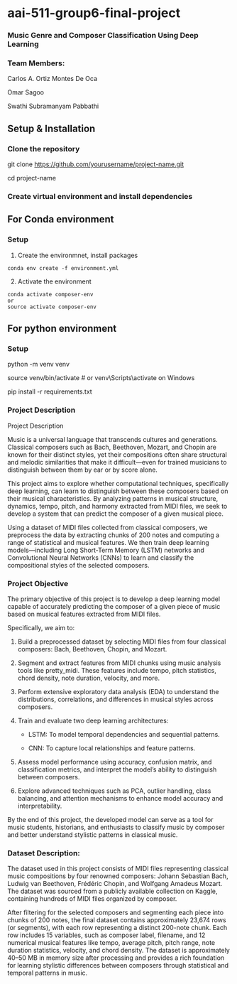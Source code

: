 # aai-511-group6-final-project

### Music Genre and Composer Classification Using Deep Learning 

### Team Members:

Carlos A. Ortiz Montes De Oca

Omar Sagoo

Swathi Subramanyam Pabbathi

## Setup & Installation

### Clone the repository

git clone https://github.com/yourusername/project-name.git

cd project-name

### Create virtual environment and install dependencies

## For Conda environment

### Setup
1. Create the environmnet, install packages
```
conda env create -f environment.yml
```
2. Activate the environment
```
conda activate composer-env
or
source activate composer-env
```

## For python environment

### Setup

python -m venv venv

source venv/bin/activate  # or venv\Scripts\activate on Windows

pip install -r requirements.txt

### Project Description

Project Description

Music is a universal language that transcends cultures and generations. Classical composers such as Bach, Beethoven, Mozart, and Chopin are known for their distinct styles, yet their compositions often share structural and melodic similarities that make it difficult—even for trained musicians to distinguish between them by ear or by score alone.

This project aims to explore whether computational techniques, specifically deep learning, can learn to distinguish between these composers based on their musical characteristics. By analyzing patterns in musical structure, dynamics, tempo, pitch, and harmony extracted from MIDI files, we seek to develop a system that can predict the composer of a given musical piece.

Using a dataset of MIDI files collected from classical composers, we preprocess the data by extracting chunks of 200 notes and computing a range of statistical and musical features. We then train deep learning models—including Long Short-Term Memory (LSTM) networks and Convolutional Neural Networks (CNNs) to learn and classify the compositional styles of the selected composers.

### Project Objective

The primary objective of this project is to develop a deep learning model capable of accurately predicting the composer of a given piece of music based on musical features extracted from MIDI files.

Specifically, we aim to:

1.	Build a preprocessed dataset by selecting MIDI files from four classical composers: Bach, Beethoven, Chopin, and Mozart.

2.	Segment and extract features from MIDI chunks using music analysis tools like pretty_midi. These features include tempo, pitch statistics, chord density, note duration, velocity, and more.

3.	Perform extensive exploratory data analysis (EDA) to understand the distributions, correlations, and differences in musical styles across composers.

4.	Train and evaluate two deep learning architectures:

    *	LSTM: To model temporal dependencies and sequential patterns.

    *   CNN: To capture local relationships and feature patterns.

5.	Assess model performance using accuracy, confusion matrix, and classification metrics, and interpret the model’s ability to distinguish between composers.

6.	Explore advanced techniques such as PCA, outlier handling, class balancing, and attention mechanisms to enhance model accuracy and interpretability.

By the end of this project, the developed model can serve as a tool for music students, historians, and enthusiasts to classify music by composer and better understand stylistic patterns in classical music.

### Dataset Description:

The dataset used in this project consists of MIDI files representing classical music compositions by four renowned composers: Johann Sebastian Bach, Ludwig van Beethoven, Frédéric Chopin, and Wolfgang Amadeus Mozart. The dataset was sourced from a publicly available collection on Kaggle, containing hundreds of MIDI files organized by composer.

After filtering for the selected composers and segmenting each piece into chunks of 200 notes, the final dataset contains approximately 23,674 rows (or segments), with each row representing a distinct 200-note chunk. Each row includes 15 variables, such as composer label, filename, and 12 numerical musical features like tempo, average pitch, pitch range, note duration statistics, velocity, and chord density. The dataset is approximately 40–50 MB in memory size after processing and provides a rich foundation for learning stylistic differences between composers through statistical and temporal patterns in music.
